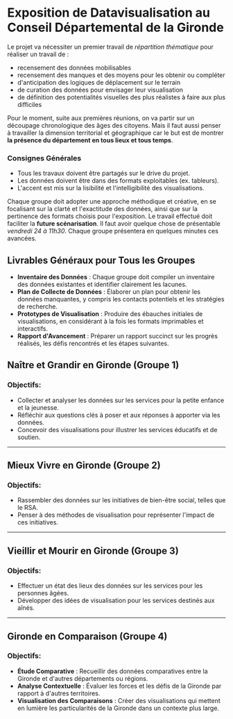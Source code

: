 # Exposition de Datavisualisation au Conseil Départemental de la Gironde

Le projet va nécessiter un premier travail de *répartition thématique* pour réaliser un travail de :
- recensement des données mobilisables
- recensement des manques et des moyens pour les obtenir ou compléter
- d'anticipation des logiques de déplacement sur le terrain
- de curation des données pour envisager leur visualisation
- de définition des potentialités visuelles des plus réalistes à faire aux plus difficiles

Pour le moment, suite aux premières réunions, on va partir sur un découpage chronologique des âges des citoyens. Mais il faut aussi penser à travailler la dimension territorial et géographique car le but est de montrer **la présence du département en tous lieux et tous temps**.

### Consignes Générales
- Tous les travaux doivent être partagés sur le drive du projet.
- Les données doivent être dans des formats exploitables (ex. tableurs).
- L'accent est mis sur la lisibilité et l'intelligibilité des visualisations.

Chaque groupe doit adopter une approche méthodique et créative, en se focalisant sur la clarté et l'exactitude des données, ainsi que sur la pertinence des formats choisis pour l'exposition.
Le travail effectué doit faciliter la **future scénarisation**.
Il faut avoir quelque chose de présentable *vendredi 24 à 11h30*.
Chaque groupe présentera en quelques minutes ces avancées.


## Livrables Généraux pour Tous les Groupes
- **Inventaire des Données** : Chaque groupe doit compiler un inventaire des données existantes et identifier clairement les lacunes.
- **Plan de Collecte de Données** : Élaborer un plan pour obtenir les données manquantes, y compris les contacts potentiels et les stratégies de recherche.
- **Prototypes de Visualisation** : Produire des ébauches initiales de visualisations, en considérant à la fois les formats imprimables et interactifs.
- **Rapport d'Avancement** : Préparer un rapport succinct sur les progrès réalisés, les défis rencontrés et les étapes suivantes.

## **Naître et Grandir en Gironde** (Groupe 1)
### Objectifs:
- Collecter et analyser les données sur les services pour la petite enfance et la jeunesse.
- Réfléchir aux questions clés à poser et aux réponses à apporter via les données.
- Concevoir des visualisations pour illustrer les services éducatifs et de soutien.

---

## **Mieux Vivre en Gironde** (Groupe 2)
### Objectifs:
- Rassembler des données sur les initiatives de bien-être social, telles que le RSA.
- Penser à des méthodes de visualisation pour représenter l'impact de ces initiatives.

---

## **Vieillir et Mourir en Gironde** (Groupe 3)
### Objectifs:
- Effectuer un état des lieux des données sur les services pour les personnes âgées.
- Développer des idées de visualisation pour les services destinés aux aînés.

---

## **Gironde en Comparaison** (Groupe 4)
### Objectifs:
- **Étude Comparative** : Recueillir des données comparatives entre la Gironde et d'autres départements ou régions.
- **Analyse Contextuelle** : Évaluer les forces et les défis de la Gironde par rapport à d'autres territoires.
- **Visualisation des Comparaisons** : Créer des visualisations qui mettent en lumière les particularités de la Gironde dans un contexte plus large.



